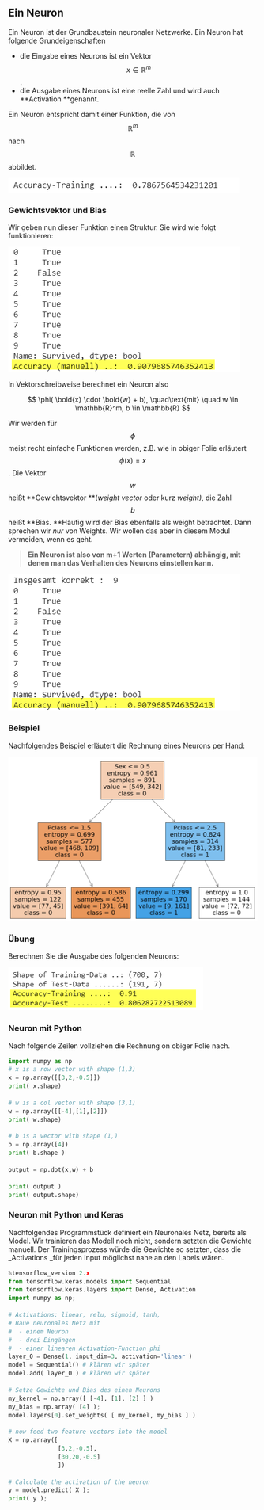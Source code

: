 

## Ein Neuron

Ein Neuron ist der Grundbaustein neuronaler Netzwerke. Ein Neuron hat folgende Grundeigenschaften

* die Eingabe eines Neurons ist ein Vektor $$x \in \mathbb{R}^m$$ .
* die Ausgabe eines Neurons ist eine reelle Zahl und wird auch **Activation **genannt.

Ein Neuron entspricht damit einer Funktion, die von $$\mathbb{R}^m$$ nach $$\mathbb{R}$$ abbildet.

 

![](<./assets/image (110).png>)



### Gewichtsvektor und Bias

Wir geben nun dieser Funktion einen Struktur. Sie wird wie folgt funktionieren:

![](<./assets/image (112).png>)

In Vektorschreibweise berechnet ein Neuron also

$$
\phi( \bold{x} \cdot \bold{w} + b), \quad\text{mit} \quad w \in \mathbb{R}^m, b \in \mathbb{R}
$$

Wir werden für $$\phi$$ meist recht einfache Funktionen werden, z.B. wie in obiger Folie erläutert  $$\phi(x) = x$$. Die Vektor  $$w$$ heißt **Gewichtsvektor **(_weight vector_ oder kurz _weight)_, die Zahl $$b$$ heißt **Bias. **Häufig wird der Bias ebenfalls als weight betrachtet. Dann sprechen wir _nur_ von Weights. Wir wollen das aber in diesem Modul vermeiden, wenn es geht.

> **Ein Neuron ist also von m+1 Werten (Parametern) abhängig, mit denen man das Verhalten des Neurons einstellen kann.**

![](<./assets/image (114).png>)

### Beispiel

Nachfolgendes Beispiel erläutert die Rechnung eines Neurons per Hand:

![](<./assets/image (113).png>)

### Übung

Berechnen Sie die Ausgabe des folgenden Neurons:

![](<./assets/image (115).png>)

### Neuron mit Python

Nach folgende Zeilen vollziehen die Rechnung on obiger Folie nach.

```python
import numpy as np
# x is a row vector with shape (1,3)
x = np.array([[3,2,-0.5]])
print( x.shape)

# w is a col vector with shape (3,1)
w = np.array([[-4],[1],[2]])
print( w.shape)

# b is a vector with shape (1,)
b = np.array([4])
print( b.shape )

output = np.dot(x,w) + b 

print( output )
print( output.shape)
```

### Neuron mit Python und Keras

Nachfolgendes Programmstück definiert ein Neuronales Netz, bereits als Model. Wir trainieren das Modell noch nicht, sondern setzten die Gewichte manuell. Der Trainingsprozess würde die Gewichte so setzten, dass die _Activations _für jeden Input möglichst nahe an den Labels wären.

```python
%tensorflow_version 2.x
from tensorflow.keras.models import Sequential
from tensorflow.keras.layers import Dense, Activation
import numpy as np;

# Activations: linear, relu, sigmoid, tanh, 
# Baue neuronales Netz mit
#  - einem Neuron
#  - drei Eingängen
#  - einer linearen Activation-Function phi
layer_0 = Dense(1, input_dim=3, activation='linear')
model = Sequential() # klären wir später
model.add( layer_0 ) # klären wir später

# Setze Gewichte und Bias des einen Neurons
my_kernel = np.array([ [-4], [1], [2] ] )
my_bias = np.array( [4] ); 
model.layers[0].set_weights( [ my_kernel, my_bias ] )

# now feed two feature vectors into the model
X = np.array([
              [3,2,-0.5],
              [30,20,-0.5]
              ])

# Calculate the activation of the neuron
y = model.predict( X );
print( y );
```
